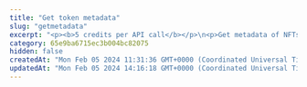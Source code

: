 ```yaml
---
title: "Get token metadata"
slug: "getmetadata"
excerpt: "<p><b>5 credits per API call</b></p>\n<p>Get metadata of NFTs (ERC-721 and ERC-1155) or multitokens (ERC-1155 only) by IDs for a given token address! Our API lets you search for all tokens on:</p>\n<ul>\n<li>Celo - celo / celo-testnet</li>\n<li>Ethereum - ethereum / ethereum-sepolia</li>\n<li>BNB (Binance) Smart Chain - bsc / bsc-testnet</li>\n<li>Polygon - polygon / polygon-mumbai</li>\n<li>Horizen EON - eon-mainnet</li>\n<li>Chiliz - chiliz-mainnet</li>\n</ul>\n<p>To get started:</p>\n<ul>\n<li>Provide a chain name, token address and comma-separated list of IDs. Our API will return relevant metadata about each specified token, including its name, description, image, and more.</li>\n<li>Aside from the metadata information, the response also contains token types and metadata url minted in each token.</li>\n</ul>"
category: 65e9ba6715ec3b004bc82075
hidden: false
createdAt: "Mon Feb 05 2024 11:31:36 GMT+0000 (Coordinated Universal Time)"
updatedAt: "Mon Feb 05 2024 14:16:18 GMT+0000 (Coordinated Universal Time)"
---
```

